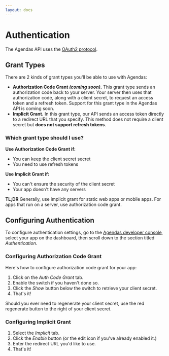 ```yaml
---
layout: docs
---
```


# Authentication

The Agendas API uses the [OAuth2 protocol](https://oauth.net/2/).

## Grant Types

There are 2 kinds of grant types you'll be able to use with Agendas:
* **Authorization Code Grant *(coming soon)*.** This grant type sends an authorization code back to your server. Your server then uses that authorization code, along with a client secret, to request an access token and a refresh token. Support for this grant type in the Agendas API is coming soon.
* **Implicit Grant.** In this grant type, our API sends an access token directly to a redirect URL that you specify. This method does not require a client secret but **does not support refresh tokens**.

### Which grant type should I use?

**Use Authorization Code Grant if:**
* You can keep the client secret secret
* You need to use refresh tokens

**Use Implicit Grant if:**
* You can't ensure the security of the client secret
* Your app doesn't have any servers

**TL;DR** Generally, use implicit grant for static web apps or mobile apps. For apps that run on a server, use authorization code grant.

## Configuring Authentication

To configure authentication settings, go to the [Agendas developer console](https://app.agendas.co/#/console), select your app on the dashboard, then scroll down to the section titled *Authentication*.

### Configuring Authorization Code Grant

Here's how to configure authorization code grant for your app:
1. Click on the *Auth Code Grant* tab.
2. Enable the switch if you haven't done so.
3. Click the *Show* button below the switch to retrieve your client secret.
4. That's it!

Should you ever need to regenerate your client secret, use the red regenerate button to the right of your client secret.

### Configuring Implicit Grant
1. Select the *Implicit* tab.
2. Click the *Enable* button (or the edit icon if you've already enabled it.)
3. Enter the redirect URL you'd like to use.
4. That's it!
